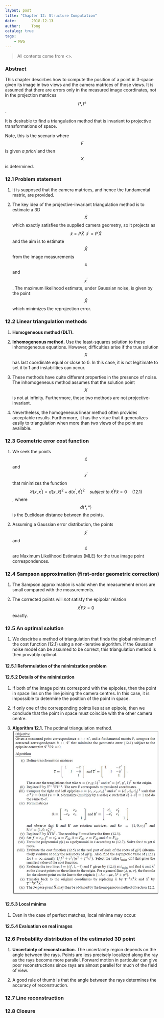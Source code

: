 ```yaml
---
layout: post
title: "Chapter 12: Structure Computation"
date:       2018-12-13
author:     Tong
catalog: true
tags:
    - MVG
---
```


> All contents come from <<Multiple View Geometry in Computer Vision>>.

### Abstract

This chapter descirbes how to compute the position of a point in 3-space given its image in two views and the camera matrices of those views. It is assumed that there are errors only in the measured image coordinates, not in the projection matrices $$P, P^\prime$$.

It is desirable to find a triangulation method that is invariant to projective transformations of space.

Note, this is the scenario where $$F$$ is given _a priori_ and then $$X$$ is determined.

### 12.1 Problem statement

1. It is supposed that the camera matrices, and hence the fundamental matrix, are provided.

2. The key idea of the projective-invariant triangulation method is to estimate a 3D $$\hat{X}$$ which exactly satisfies the supplied camera geometry, so it projects as $$\hat{x}=P\hat{X} \; \; \hat{x}^\prime=P^\prime\hat{X}$$ and the aim is to estimate $$\hat{X}$$ from the image measurements $$x$$ and $$x^\prime$$. The maximum likelihood estimate, under Gaussian noise, is given by the point $$\hat{X}$$ which minimizes the reprojection error.

### 12.2 Linear triangulation methods

1. __Homogeneous method (DLT).__

2. __Inhomogeneous method.__ Use the least-squares solution to these inhomogeneous equations. However, difficulties arise if the true solution $$X$$ has last coordinate equal or close to 0. In this case, it is not legitimate to set it to 1 and instabilities can occur.

3. These methods have quite different properties in the presence of noise. The inhomogeneous method assumes that the solution point $$X$$ is not at infinity. Furthermore, these two methods are not projective-invariant.

3. Nevertheless, the homogeneous linear method often provides acceptable results. Furthermore, it has the virtue that it generalizes easily to triangulation when more than two views of the point are available.

### 12.3 Geometric error cost function

1. We seek the points $$\hat{x}$$ and $$\hat{x}^\prime$$ that minimizes the function $$\mathcal{C}(x,x^\prime) = d(x,\hat{x})^2 + d(x^\prime, \hat{x}^\prime)^2 \quad subject \; to \; \hat{x}^\prime F\hat{x}=0 \quad (12.1) $$, where $$d(*,*)$$ is the Euclidean distance between the points.

2. Assuming a Gaussian error distribution, the points $$\hat{x}^\prime$$ and $$\hat{x}$$ are Maximum Likelihood Estimates (MLE) for the true image point correspondences.

### 12.4 Sampson approximation (first-order geometric correction)

1. The Sampson approximation is valid when the measurement errors are small compared with the measurements.

2. The corrected points will _not_ satisfy the epipolar relation $$\hat{x}^\prime F \hat{x} = 0$$ exactly.

### 12.5 An optimal solution

1. We descirbe a method of triangulation that finds the global minimum of the cost function (12.1) using a non-iterative algorithm. if the Gaussian noise model can be assumed to be correct, this triangulation method is then provably optimal.  

#### 12.5.1 Reformulation of the minimization problem

#### 12.5.2 Details of the minimization

1. If both of the image points correspond with the epipoles, then the point in space lies on the line joining the camera centres. In this case, it is impossible to determine the position of the point in space.

2. If only one of the corresponding points lies at an epipole, then we conclude that the point in space must coincide with the other camera centre.

3. __Algorithm 12.1.__ The potimal triangulation method.
![](https://raw.githubusercontent.com/TongLing916/tongling916.github.io/master/img/post-the-optimal-triangulation-method.JPG)

#### 12.5.3 Local minima

1. Even in the case of perfect matches, local minima may occur.

#### 12.5.4 Evaluation on real images

### 12.6 Probability distribution of the estimated 3D point

1. __Uncertainty of reconstruction.__ The uncertainty region depends on the angle between the rays. Points are less precisely localized along the ray as the rays become more parallel. Forward motion in particular can give poor reconstructions since rays are almost parallel for much of the field of view.

2. A good rule of thumb is that the angle between the rays determines the accuracy of reconstruction.  

### 12.7 Line reconstruction

### 12.8 Closure
